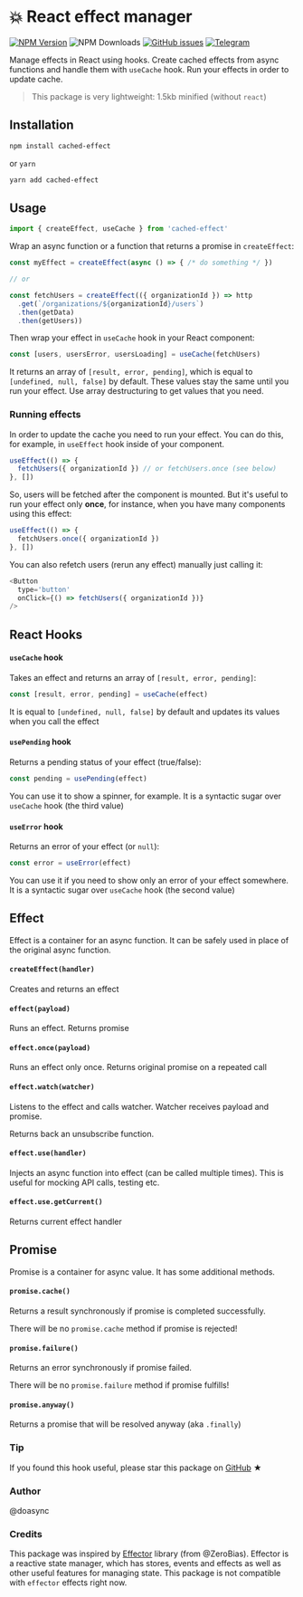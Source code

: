 # 💥 React effect manager

[![NPM Version][npm-image]][npm-url] ![NPM Downloads][downloads-image] [![GitHub issues][issues-image]][issues-url] [![Telegram][telegram-image]][telegram-url]

[npm-image]: https://img.shields.io/npm/v/cached-effect.svg
[npm-url]: https://www.npmjs.com/package/cached-effect
[downloads-image]: https://img.shields.io/npm/dw/cached-effect.svg
[issues-image]: https://img.shields.io/github/issues/doasync/cached-effect.svg
[issues-url]: https://github.com/doasync/cached-effect/issues
[telegram-image]: http://i.imgur.com/WANXk3d.png
[telegram-url]: https://t.me/doasync

Manage effects in React using hooks. Create cached effects from async functions and handle them with `useCache` hook. Run your effects in order to update cache.

> This package is very lightweight: 1.5kb minified (without `react`)

## Installation

```bash
npm install cached-effect
```

or `yarn`

```bash
yarn add cached-effect
```

## Usage

```js
import { createEffect, useCache } from 'cached-effect'
```

Wrap an async function or a function that returns a promise in `createEffect`:

```js
const myEffect = createEffect(async () => { /* do something */ })

// or

const fetchUsers = createEffect(({ organizationId }) => http
  .get(`/organizations/${organizationId}/users`)
  .then(getData)
  .then(getUsers))
```

Then wrap your effect in `useCache` hook in your React component:

```js
const [users, usersError, usersLoading] = useCache(fetchUsers)
```

It returns an array of `[result, error, pending]`, which is equal to `[undefined, null, false]` by default. These values stay the same until you run your effect. Use array destructuring to get values that you need.

### Running effects

In order to update the cache you need to run your effect. You can do this, for example, in `useEffect` hook inside of your component.

```js
useEffect(() => {
  fetchUsers({ organizationId }) // or fetchUsers.once (see below)
}, [])
```

So, users will be fetched after the component is mounted. But it's useful to run your effect only **once**, for instance, when you have many components using this effect:

```js
useEffect(() => {
  fetchUsers.once({ organizationId })
}, [])
```

You can also refetch users (rerun any effect) manually just calling it:

```js
<Button
  type='button'
  onClick={() => fetchUsers({ organizationId })}
/>
```

## React Hooks

#### `useCache` hook

Takes an effect and returns an array of `[result, error, pending]`:

```js
const [result, error, pending] = useCache(effect)
```

It is equal to `[undefined, null, false]` by default and updates its values when you call the effect

#### `usePending` hook

Returns a pending status of your effect (true/false):

```js
const pending = usePending(effect)
```

You can use it to show a spinner, for example. It is a syntactic sugar over `useCache` hook (the third value)

#### `useError` hook

Returns an error of your effect (or `null`):

```js
const error = useError(effect)
```

You can use it if you need to show only an error of your effect somewhere. It is a syntactic sugar over `useCache` hook (the second value)

## Effect

Effect is a container for an async function. It can be safely used in place of the original async function.

#### `createEffect(handler)`

Creates and returns an effect

#### `effect(payload)`

Runs an effect. Returns promise

#### `effect.once(payload)`

Runs an effect only once. Returns original promise on a repeated call

#### `effect.watch(watcher)`

Listens to the effect and calls watcher. Watcher receives payload and promise.

Returns back an unsubscribe function.

#### `effect.use(handler)`

Injects an async function into effect (can be called multiple times). This is useful for mocking API calls, testing etc.

#### `effect.use.getCurrent()`

Returns current effect handler

## Promise

Promise is a container for async value. It has some additional methods.

#### `promise.cache()`

Returns a result synchronously if promise is completed successfully. 

There will be no `promise.cache` method if promise is rejected!

#### `promise.failure()`

Returns an error synchronously if promise failed.

There will be no `promise.failure` method if promise fulfills!

#### `promise.anyway()`

Returns a promise that will be resolved anyway (aka `.finally`)

### Tip

If you found this hook useful, please star this package on [GitHub](https://github.com/doasync/cached-effect) ★

### Author

@doasync

### Credits

This package was inspired by [Effector](https://github.com/zerobias/effector) library (from @ZeroBias). Effector is a reactive state manager, which has stores, events and effects as well as other useful features for managing state. This package is not compatible with `effector` effects right now.
